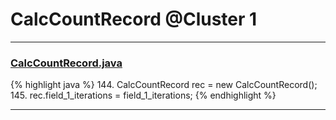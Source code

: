 # CalcCountRecord @Cluster 1

***

### [CalcCountRecord.java](https://searchcode.com/codesearch/view/15642412/)
{% highlight java %}
144. CalcCountRecord rec = new CalcCountRecord();
145. rec.field_1_iterations = field_1_iterations;
{% endhighlight %}

***

